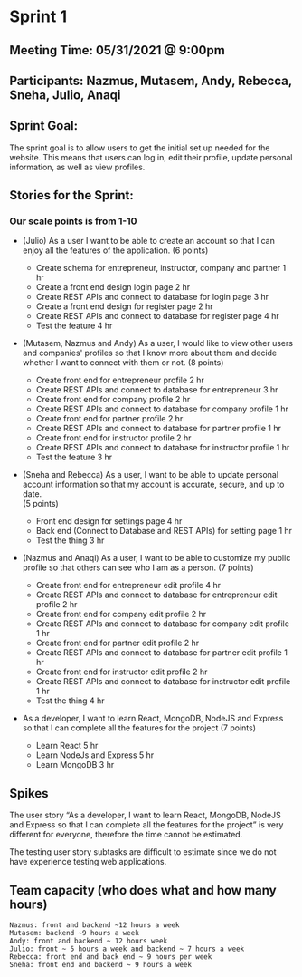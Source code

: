 # Sprint 1

## Meeting Time: 05/31/2021 @ 9:00pm

## Participants: Nazmus, Mutasem, Andy, Rebecca, Sneha, Julio, Anaqi 

## Sprint Goal:
The sprint goal is to allow users to get the initial set up needed for the website. This means that users can log in, edit their profile, update personal information, as well as view profiles.

## Stories for the Sprint:
### Our scale points is from 1-10
- (Julio) As a user I want to be able to create an account so that I can enjoy all the features of the application. 
(6 points)	
					
	- Create schema for entrepreneur, instructor, company and partner  1 hr
	- Create a front end design login page				 2 hr
	- Create REST APIs and connect to database for login page    	 3 hr
	- Create a front end design for register page			 2 hr
	- Create REST APIs and connect to database for register page 	 4 hr
	- Test the feature						 4 hr
 
- (Mutasem, Nazmus and Andy) As a user, I would like to view other users and companies' profiles so that I know more about them and decide whether I want to connect with them or not.
(8 points)

	- Create front end for entrepreneur profile			2 hr
	- Create REST APIs and connect to database for entrepreneur 	3 hr
	- Create front end for company profile				2 hr
	- Create REST APIs and connect to database for company profile	1 hr
	- Create front end for partner profile				2 hr
	- Create REST APIs and connect to database for partner profile	1 hr
	- Create front end for instructor profile				2 hr
	- Create REST APIs and connect to database for instructor profile	1 hr
	- Test the feature						3 hr	
 
- (Sneha and Rebecca) As a user, I want to be able to update personal account information so that my account is accurate, secure, and up to date.	
(5 points)

	- Front end design for settings page				4 hr
	- Back end (Connect to Database and REST APIs) for setting page	1 hr
	- Test the thing							3 hr
 
- (Nazmus and Anaqi) As a user, I want to be able to customize my public profile so that others can see who I am as a person.						(7 points)
 
	- Create front end for entrepreneur edit profile					4 hr
	- Create REST APIs and connect to database for entrepreneur edit profile
										2 hr
	- Create front end for company edit profile					2 hr
	- Create REST APIs and connect to database for company edit profile
										1 hr
	- Create front end for partner edit profile					2 hr
	- Create REST APIs and connect to database for partner edit profile		1 hr
	- Create front end for instructor edit profile					2 hr
	- Create REST APIs and connect to database for instructor edit profile
										1 hr
	- Test the thing									4 hr
 
 
- As a developer, I want to learn React, MongoDB, NodeJS and Express so that I can complete all the features for the project
(7 points)
	- Learn React								5 hr
	- Learn NodeJs and Express						5 hr
	- Learn MongoDB								3 hr
 
 
 
 
 
 
## Spikes
The user story “As a developer, I want to learn React, MongoDB, NodeJS and Express so that I can complete all the features for the project” is very different for everyone, therefore the time cannot be estimated.
 
The testing user story subtasks are difficult to estimate since we do not have experience testing web applications.
 
 
## Team capacity (who does what and how many hours)

	Nazmus: front and backend ~12 hours a week	
	Mutasem: backend ~9 hours a week	
	Andy: front and backend ~ 12 hours week	
	Julio: front ~ 5 hours a week and backend ~ 7 hours a week	
	Rebecca: front end and back end ~ 9 hours per week	
	Sneha: front end and backend ~ 9 hours a week 	
 
